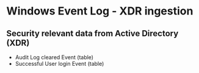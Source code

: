 # Windows Event Log - XDR ingestion 

## Security relevant data from Active Directory (XDR)
- Audit Log cleared Event (table)
- Successful User login Event (table)